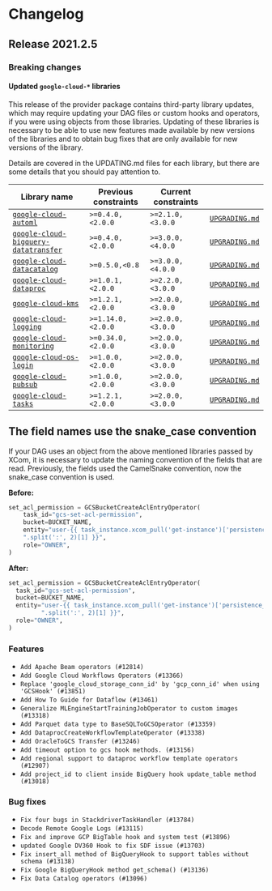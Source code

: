 <!--
 Licensed to the Apache Software Foundation (ASF) under one
 or more contributor license agreements.  See the NOTICE file
 distributed with this work for additional information
 regarding copyright ownership.  The ASF licenses this file
 to you under the Apache License, Version 2.0 (the
 "License"); you may not use this file except in compliance
 with the License.  You may obtain a copy of the License at

   http://www.apache.org/licenses/LICENSE-2.0

 Unless required by applicable law or agreed to in writing,
 software distributed under the License is distributed on an
 "AS IS" BASIS, WITHOUT WARRANTIES OR CONDITIONS OF ANY
 KIND, either express or implied.  See the License for the
 specific language governing permissions and limitations
 under the License.
 -->

# Changelog

## Release 2021.2.5

### Breaking changes

#### Updated ``google-cloud-*`` libraries

This release of the provider package contains third-party library updates, which may require updating your DAG files or custom hooks and operators, if you were using objects from those libraries. Updating of these libraries is necessary to be able to use new features made available by new versions of the libraries and to obtain bug fixes that are only available for new versions of the library.

Details are covered in the UPDATING.md files for each library, but there are some details that you should pay attention to.

| Library name | Previous constraints | Current constraints | |
| --- | --- | --- | --- |
| [`google-cloud-automl`](https://pypi.org/project/google-cloud-automl/) | `>=0.4.0,<2.0.0` | `>=2.1.0,<3.0.0`  | [`UPGRADING.md`](https://github.com/googleapis/python-automl/blob/master/UPGRADING.md) |
| [`google-cloud-bigquery-datatransfer`](https://pypi.org/project/google-cloud-bigquery-datatransfer/) | `>=0.4.0,<2.0.0` | `>=3.0.0,<4.0.0`  | [`UPGRADING.md`](https://github.com/googleapis/python-bigquery-datatransfer/blob/master/UPGRADING.md) |
| [`google-cloud-datacatalog`](https://pypi.org/project/google-cloud-datacatalog/) | `>=0.5.0,<0.8` | `>=3.0.0,<4.0.0`  | [`UPGRADING.md`](https://github.com/googleapis/python-datacatalog/blob/master/UPGRADING.md) |
| [`google-cloud-dataproc`](https://pypi.org/project/google-cloud-dataproc/) | `>=1.0.1,<2.0.0` | `>=2.2.0,<3.0.0`  | [`UPGRADING.md`](https://github.com/googleapis/python-dataproc/blob/master/UPGRADING.md) |
| [`google-cloud-kms`](https://pypi.org/project/google-cloud-os-login/) | `>=1.2.1,<2.0.0` | `>=2.0.0,<3.0.0`  | [`UPGRADING.md`](https://github.com/googleapis/python-kms/blob/master/UPGRADING.md) |
| [`google-cloud-logging`](https://pypi.org/project/google-cloud-logging/) | `>=1.14.0,<2.0.0` | `>=2.0.0,<3.0.0`  | [`UPGRADING.md`](https://github.com/googleapis/python-logging/blob/master/UPGRADING.md) |
| [`google-cloud-monitoring`](https://pypi.org/project/google-cloud-monitoring/) | `>=0.34.0,<2.0.0` | `>=2.0.0,<3.0.0`  | [`UPGRADING.md`](https://github.com/googleapis/python-monitoring/blob/master/UPGRADING.md) |
| [`google-cloud-os-login`](https://pypi.org/project/google-cloud-os-login/) | `>=1.0.0,<2.0.0` | `>=2.0.0,<3.0.0`  | [`UPGRADING.md`](https://github.com/googleapis/python-oslogin/blob/master/UPGRADING.md) |
| [`google-cloud-pubsub`](https://pypi.org/project/google-cloud-pubsub/) | `>=1.0.0,<2.0.0` | `>=2.0.0,<3.0.0`  | [`UPGRADING.md`](https://github.com/googleapis/python-pubsub/blob/master/UPGRADING.md) |
| [`google-cloud-tasks`](https://pypi.org/project/google-cloud-tasks/) | `>=1.2.1,<2.0.0` | `>=2.0.0,<3.0.0`  | [`UPGRADING.md`](https://github.com/googleapis/python-tasks/blob/master/UPGRADING.md) |


## The field names use the snake_case convention

If your DAG uses an object from the above mentioned libraries passed by XCom, it is necessary to update the naming convention of the fields that are read. Previously, the fields used the CamelSnake convention, now the snake_case convention is used.

**Before:**

```python
set_acl_permission = GCSBucketCreateAclEntryOperator(
    task_id="gcs-set-acl-permission",
    bucket=BUCKET_NAME,
    entity="user-{{ task_instance.xcom_pull('get-instance')['persistenceIamIdentity']"
    ".split(':', 2)[1] }}",
    role="OWNER",
)
```

**After:**

```python
set_acl_permission = GCSBucketCreateAclEntryOperator(
  task_id="gcs-set-acl-permission",
  bucket=BUCKET_NAME,
  entity="user-{{ task_instance.xcom_pull('get-instance')['persistence_iam_identity']"
         ".split(':', 2)[1] }}",
  role="OWNER",
)
```

### Features

  * `Add Apache Beam operators (#12814)`
  * `Add Google Cloud Workflows Operators (#13366)`
  * `Replace 'google_cloud_storage_conn_id' by 'gcp_conn_id' when using 'GCSHook' (#13851)`
  * `Add How To Guide for Dataflow (#13461)`
  * `Generalize MLEngineStartTrainingJobOperator to custom images (#13318)`
  * `Add Parquet data type to BaseSQLToGCSOperator (#13359)`
  * `Add DataprocCreateWorkflowTemplateOperator (#13338)`
  * `Add OracleToGCS Transfer (#13246)`
  * `Add timeout option to gcs hook methods. (#13156)`
  * `Add regional support to dataproc workflow template operators (#12907)`
  * `Add project_id to client inside BigQuery hook update_table method (#13018)`

### Bug fixes

  * `Fix four bugs in StackdriverTaskHandler (#13784)`
  * `Decode Remote Google Logs (#13115)`
  * `Fix and improve GCP BigTable hook and system test (#13896)`
  * `updated Google DV360 Hook to fix SDF issue (#13703)`
  * `Fix insert_all method of BigQueryHook to support tables without schema (#13138)`
  * `Fix Google BigQueryHook method get_schema() (#13136)`
  * `Fix Data Catalog operators (#13096)`
